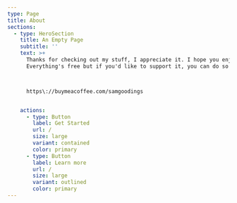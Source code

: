 ```yaml
---
type: Page
title: About
sections:
  - type: HeroSection
    title: An Empty Page
    subtitle: ''
    text: >+
      Thanks for checking out my stuff, I appreciate it. I hope you enjoyed it.
      Everything's free but if you'd like to support it, you can do so here: 



      https\://buymeacoffee.com/samgoodings


    actions:
      - type: Button
        label: Get Started
        url: /
        size: large
        variant: contained
        color: primary
      - type: Button
        label: Learn more
        url: /
        size: large
        variant: outlined
        color: primary
---
```

